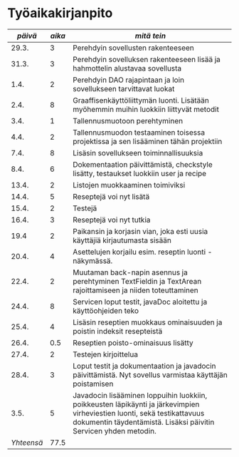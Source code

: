 # Työaikakirjanpito

| *päivä* | *aika* | *mitä tein* |
| --- | --- | --- |
| 29.3. | 3 | Perehdyin sovellusten rakenteeseen |
| 31.3. | 3 | Perehdyin sovelluksen rakenteeseen lisää ja hahmottelin alustavaa sovellusta |
| 1.4. | 2 | Perehdyin DAO rajapintaan ja loin sovellukseen tarvittavat luokat |
| 2.4. | 8 | Graaffisenkäyttöliittymän luonti. Lisätään myöhemmin muihin luokkiin liittyvät metodit |
| 3.4. | 1 | Tallennusmuotoon perehtyminen |
| 4.4. | 2 | Tallennusmuodon testaaminen toisessa projektissa ja sen lisääminen tähän projektiin |
| 7.4. | 8 | Lisäsin sovellukseen toiminnallisuuksia |
| 8.4. | 6 | Dokementaation päivittämistä, checkstyle lisätty, testaukset luokkiin user ja recipe |
| 13.4. | 2 | Listojen muokkaaminen toimiviksi |
| 14.4. | 5 | Reseptejä voi nyt lisätä |
| 15.4. | 2 | Testejä |
| 16.4. | 3 | Reseptejä voi nyt tutkia |
| 19.4 | 2 | Paikansin ja korjasin vian, joka esti uusia käyttäjiä kirjautumasta sisään |
| 20.4. | 4 | Asettelujen korjailu esim. reseptin luonti -näkymässä. |
| 22.4. | 2 | Muutaman back-napin asennus ja perehtyminen TextFieldin ja TextArean rajoittamiseen ja niiden toteuttaminen |
| 24.4. | 8 | Servicen loput testit, javaDoc aloitettu ja käyttöohjeiden teko |
| 25.4. | 4 | Lisäsin reseptien muokkaus ominaisuuden ja poistin indeksit resepteistä |
| 26.4. | 0.5 | Reseptien poisto-ominaisuus lisätty |
| 27.4. | 2 | Testejen kirjoittelua |
| 28.4. | 3 | Loput testit ja dokumentaation ja javadocin päivittämistä. Nyt sovellus varmistaa käyttäjän poistamisen |
| 3.5. | 5 | Javadocin lisääminen loppuihin luokkiin, poikkeusten läpikäynti ja järkevimpien virheviestien luonti, sekä testikattavuus dokumentin täydentämistä. Lisäksi päivitin Servicen yhden metodin. |
| *Yhteensä* | 77.5 |  |
